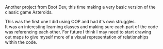 Another project from Boot Dev, this time making a very basic version of the classic game Asteroids.

This was the first one I did using OOP and had it's own struggles.  
It was an interesting learning classes and making sure each part of the code was referencing each other.
For future I think I may need to start drawing out maps to give myself more of a visual representation of relationships within the code.
